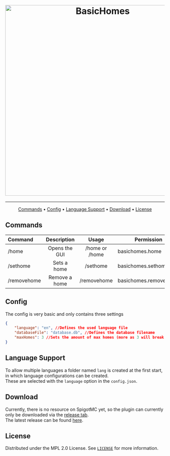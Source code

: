 <h1 align="center">
  <br>
  <a href="https://github.com/DerEingerostete/BasicHomes"><img src="https://dl.dereingerostete.dev/preview?fileName=BasicHomesLogo.png" alt="BasicHomes" width="600"></a>
</h1>

___

<p align="center">
  <a href="#commands">Commands</a> •
  <a href="#config">Config</a> •
  <a href="#language-support">Language Support</a> •
  <a href="#download">Download</a> •
  <a href="#license">License</a>
</p>

## Commands
| Command     |  Description  |         Usage         | Permission            |
|:------------|:-------------:|:---------------------:|-----------------------|
| /home       | Opens the GUI | /home or /home <name> | basichomes.home       |
| /sethome    |  Sets a home  |    /sethome <name>    | basichomes.sethome    |
| /removehome | Remove a home |  /removehome <name>   | basichomes.removehome |

## Config
The config is very basic and only contains three settings
```json
{
    "language": "en", //Defines the used language file
    "databaseFile": "database.db", //Defines the database filename
    "maxHomes": 3 //Sets the amount of max homes (more as 3 will break the GUI)
}
`````

## Language Support
To allow multiple languages a folder named `lang` is created at the first start, in which language configurations can be created.<br>
These are selected with the `language` option in the `config.json`.

## Download
Currently, there is no resource on SpigotMC yet, so the plugin can currently only be downloaded via the [release tab](https://github.com/DerEingerostete/BasicHomes/releases).<br>
The latest release can be found [here](https://github.com/DerEingerostete/BasicHomes/releases/latest).

## License
Distributed under the MPL 2.0 License. See [`LICENSE`](/LICENSE) for more information.
